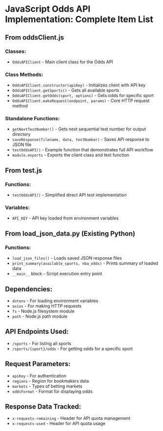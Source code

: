 # JavaScript Odds API Implementation: Complete Item List

## From oddsClient.js

### Classes:
* `OddsAPIClient` - Main client class for the Odds API

### Class Methods:
* `OddsAPIClient.constructor(apiKey)` - Initializes client with API key
* `OddsAPIClient.getSports()` - Gets all available sports
* `OddsAPIClient.getOdds(sport, options)` - Gets odds for specific sport
* `OddsAPIClient.makeRequest(endpoint, params)` - Core HTTP request method

### Standalone Functions:
* `getNextTestNumber()` - Gets next sequential test number for output directory
* `saveResponse(filename, data, testNumber)` - Saves API response to JSON file
* `testOddsAPI()` - Example function that demonstrates full API workflow
* `module.exports` - Exports the client class and test function

## From test.js

### Functions:
* `testOddsAPI()` - Simplified direct API test implementation 

### Variables:
* `API_KEY` - API key loaded from environment variables

## From load_json_data.py (Existing Python)

### Functions:
* `load_json_files()` - Loads saved JSON response files
* `print_summary(available_sports, nba_odds)` - Prints summary of loaded data
* `__main__` block - Script execution entry point

## Dependencies:
* `dotenv` - For loading environment variables
* `axios` - For making HTTP requests
* `fs` - Node.js filesystem module
* `path` - Node.js path module

## API Endpoints Used:
* `/sports` - For listing all sports
* `/sports/{sport}/odds` - For getting odds for a specific sport

## Request Parameters:
* `apiKey` - For authentication
* `regions` - Region for bookmakers data
* `markets` - Types of betting markets
* `oddsFormat` - Format for displaying odds

## Response Data Tracked:
* `x-requests-remaining` - Header for API quota management
* `x-requests-used` - Header for API quota usage
